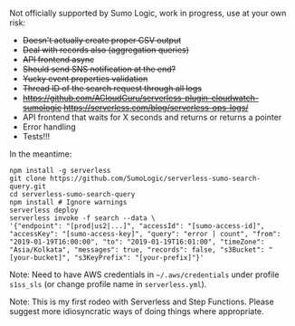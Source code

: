 Not officially supported by Sumo Logic, work in progress, use at your own risk:
- ~~Doesn't actually create proper CSV output~~
- ~~Deal with records also (aggregation queries)~~
- ~~API frontend async~~
- ~~Should send SNS notification at the end?~~
- ~~Yucky event properties validation~~
- ~~Thread ID of the search request through all logs~~
- ~~https://github.com/ACloudGuru/serverless-plugin-cloudwatch-sumologic https://serverless.com/blog/serverless-ops-logs/~~
- API frontend that waits for X seconds and returns or returns a pointer
- Error handling
- Tests!!!

In the meantime:

```
npm install -g serverless
git clone https://github.com/SumoLogic/serverless-sumo-search-query.git
cd serverless-sumo-search-query
npm install # Ignore warnings
serverless deploy
serverless invoke -f search --data \
'{"endpoint": "[prod|us2|...]", "accessId": "[sumo-access-id]", "accessKey": "[sumo-access-key]", "query": "error | count", "from": "2019-01-19T16:00:00", "to": "2019-01-19T16:01:00", "timeZone": "Asia/Kolkata", "messages": true, "records": false, "s3Bucket": "[your-bucket]", "s3KeyPrefix": "[your-prefix]"}'
```

Note: Need to have AWS credentials in `~/.aws/credentials` under profile `s1ss_sls` 
(or change profile name in `serverless.yml`).

Note: This is my first rodeo with Serverless and Step Functions. Please suggest more idiosyncratic
ways of doing things where appropriate.
